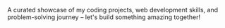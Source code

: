 A curated showcase of my coding projects, web development skills, and problem-solving journey – let's build something amazing together!
